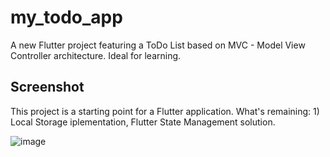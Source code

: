 # my_todo_app

A new Flutter project featuring a ToDo List based on MVC - Model View Controller architecture. Ideal for learning.

## Screenshot

This project is a starting point for a Flutter application. 
What's remaining: 1) Local Storage iplementation, Flutter State Management solution.

![image](https://github.com/user-attachments/assets/b6c8931c-b172-4053-a132-6a7eaa733135)

